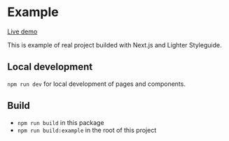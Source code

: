 # Example

[Live demo](https://next-lighter.lbx.sk)

This is example of real project builded with Next.js and Lighter Styleguide.

## Local development

`npm run dev` for local development of pages and components.

## Build

- `npm run build` in this package
- `npm run build:example` in the root of this project
